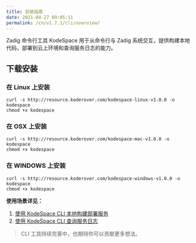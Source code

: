 ```yaml
---
title: 安装指南
date: 2021-04-27 09:05:11
permalink: /cn/v1.7.1/cli/overview/
---
```


Zadig 命令行工具 KodeSpace 用于从命令行与 Zadig 系统交互，提供构建本地代码，部署到云上环境和查询服务日志的能力。

## 下载安装
### 在 Linux 上安装

```
curl -s http://resource.koderover.com/kodespace-linux-v1.0.0 -o kodespace
chmod +x kodespace
```
### 在 OSX 上安装

```
curl -s http://resource.koderover.com/kodespace-mac-v1.0.0 -o kodespace
chmod +x kodespace
```

### 在 WINDOWS 上安装

```
curl -s http://resource.koderover.com/kodespace-windows-v1.0.0 -o kodespace
chmod +x kodespace
```

**使用场景详见：**
1. [使用 KodeSpace CLI 本地构建部署服务](/v1.7.1/cli/local-build/)
2. [使用 KodeSpace CLI 查询服务日志](/v1.7.1/cli/search-logs/)



> CLI 工具持续完善中，也期待你可以贡献更多想法。

